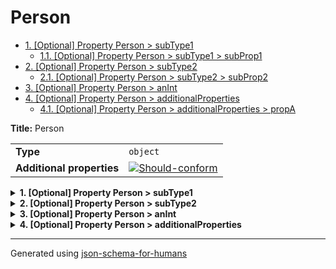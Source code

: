 # Person

- [1. [Optional] Property Person > subType1](#subType1-79706531)
  - [1.1. [Optional] Property Person > subType1 > subProp1](#subType1_subProp1-726f7031)
- [2. [Optional] Property Person > subType2](#subType2-79706532)
  - [2.1. [Optional] Property Person > subType2 > subProp2](#subType2_subProp2-726f7032)
- [3. [Optional] Property Person > anInt](#anInt-6e496e74)
- [4. [Optional] Property Person > additionalProperties](#additionalProperties-74696573)
  - [4.1. [Optional] Property Person > additionalProperties > propA](#additionalProperties_propA-726f7041)

**Title:** Person

|                           |                                                                                                                                                                       |
| ------------------------- | --------------------------------------------------------------------------------------------------------------------------------------------------------------------- |
| **Type**                  | `object`                                                                                                                                                              |
| **Additional properties** | [![Should-conform](https://img.shields.io/badge/Should-conform-blue)](#additionalProperties-74696573 "Each additional property must conform to the following schema") |

<details>
<summary><strong> <a name="subType1-79706531"></a>1. [Optional] Property Person > subType1</strong>  

</summary>
<blockquote>

|                           |                                                                                                          |
| ------------------------- | -------------------------------------------------------------------------------------------------------- |
| **Type**                  | `object`                                                                                                 |
| **Additional properties** | [![Not allowed](https://img.shields.io/badge/Not%20allowed-red)](# "Additional Properties not allowed.") |

**Description:** A sub type with additionalProperties false.

<details>
<summary><strong> <a name="subType1_subProp1-726f7031"></a>1.1. [Optional] Property Person > subType1 > subProp1</strong>  

</summary>
<blockquote>

|          |          |
| -------- | -------- |
| **Type** | `number` |

</blockquote>
</details>

</blockquote>
</details>

<details>
<summary><strong> <a name="subType2-79706532"></a>2. [Optional] Property Person > subType2</strong>  

</summary>
<blockquote>

|                           |                                                                                                                                   |
| ------------------------- | --------------------------------------------------------------------------------------------------------------------------------- |
| **Type**                  | `object`                                                                                                                          |
| **Additional properties** | [![Any type: allowed](https://img.shields.io/badge/Any%20type-allowed-green)](# "Additional Properties of any type are allowed.") |

**Description:** A sub type with additionalProperties true.

<details>
<summary><strong> <a name="subType2_subProp2-726f7032"></a>2.1. [Optional] Property Person > subType2 > subProp2</strong>  

</summary>
<blockquote>

|          |          |
| -------- | -------- |
| **Type** | `number` |

</blockquote>
</details>

</blockquote>
</details>

<details>
<summary><strong> <a name="anInt-6e496e74"></a>3. [Optional] Property Person > anInt</strong>  

</summary>
<blockquote>

|          |           |
| -------- | --------- |
| **Type** | `integer` |

**Description:** This is an integer, it should not show additional properties. (issue #132)

</blockquote>
</details>

<details>
<summary><strong> <a name="additionalProperties-74696573"></a>4. [Optional] Property Person > additionalProperties</strong>  

</summary>
<blockquote>

|                           |                                                                                                                                   |
| ------------------------- | --------------------------------------------------------------------------------------------------------------------------------- |
| **Type**                  | `object`                                                                                                                          |
| **Additional properties** | [![Any type: allowed](https://img.shields.io/badge/Any%20type-allowed-green)](# "Additional Properties of any type are allowed.") |

**Description:** additionalProperties schema.

<details>
<summary><strong> <a name="additionalProperties_propA-726f7041"></a>4.1. [Optional] Property Person > additionalProperties > propA</strong>  

</summary>
<blockquote>

|          |          |
| -------- | -------- |
| **Type** | `number` |

</blockquote>
</details>

</blockquote>
</details>

----------------------------------------------------------------------------------------------------------------------------
Generated using [json-schema-for-humans](https://github.com/coveooss/json-schema-for-humans)